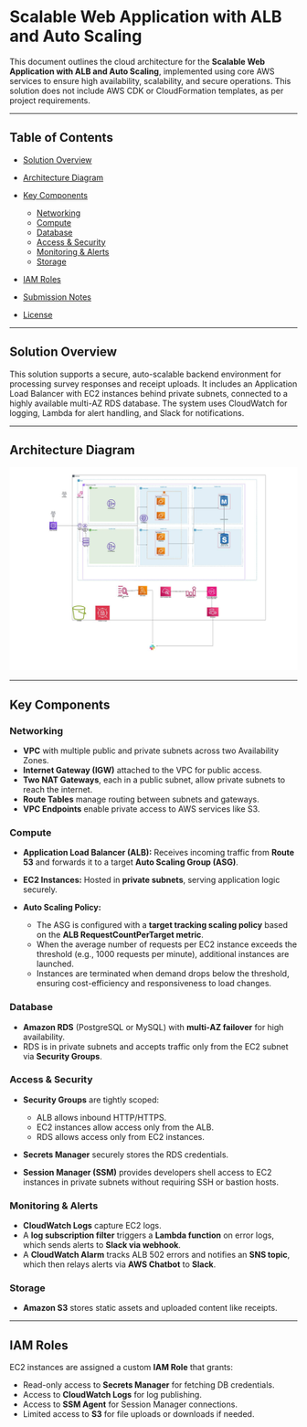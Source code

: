 # Scalable Web Application with ALB and Auto Scaling

This document outlines the cloud architecture for the **Scalable Web Application with ALB and Auto Scaling**, implemented using core AWS services to ensure high availability, scalability, and secure operations. This solution does not include AWS CDK or CloudFormation templates, as per project requirements.

---

## Table of Contents

* [Solution Overview](#solution-overview)
* [Architecture Diagram](#architecture-diagram)
* [Key Components](#key-components)

  * [Networking](#networking)
  * [Compute](#compute)
  * [Database](#database)
  * [Access & Security](#access--security)
  * [Monitoring & Alerts](#monitoring--alerts)
  * [Storage](#storage)
* [IAM Roles](#iam-roles)
* [Submission Notes](#submission-notes)
* [License](#license)

---

## Solution Overview

This solution supports a secure, auto-scalable backend environment for processing survey responses and receipt uploads. It includes an Application Load Balancer with EC2 instances behind private subnets, connected to a highly available multi-AZ RDS database. The system uses CloudWatch for logging, Lambda for alert handling, and Slack for notifications.

---

## Architecture Diagram

![Architecture](./diagram/diagram.png)

---

## Key Components

### Networking

* **VPC** with multiple public and private subnets across two Availability Zones.
* **Internet Gateway (IGW)** attached to the VPC for public access.
* **Two NAT Gateways**, each in a public subnet, allow private subnets to reach the internet.
* **Route Tables** manage routing between subnets and gateways.
* **VPC Endpoints** enable private access to AWS services like S3.

### Compute

* **Application Load Balancer (ALB):** Receives incoming traffic from **Route 53** and forwards it to a target **Auto Scaling Group (ASG)**.
* **EC2 Instances:** Hosted in **private subnets**, serving application logic securely.
* **Auto Scaling Policy:**

  * The ASG is configured with a **target tracking scaling policy** based on the **ALB RequestCountPerTarget metric**.
  * When the average number of requests per EC2 instance exceeds the threshold (e.g., 1000 requests per minute), additional instances are launched.
  * Instances are terminated when demand drops below the threshold, ensuring cost-efficiency and responsiveness to load changes.



### Database

* **Amazon RDS** (PostgreSQL or MySQL) with **multi-AZ failover** for high availability.
* RDS is in private subnets and accepts traffic only from the EC2 subnet via **Security Groups**.

### Access & Security

* **Security Groups** are tightly scoped:

  * ALB allows inbound HTTP/HTTPS.
  * EC2 instances allow access only from the ALB.
  * RDS allows access only from EC2 instances.
* **Secrets Manager** securely stores the RDS credentials.
* **Session Manager (SSM)** provides developers shell access to EC2 instances in private subnets without requiring SSH or bastion hosts.

### Monitoring & Alerts

* **CloudWatch Logs** capture EC2 logs.
* A **log subscription filter** triggers a **Lambda function** on error logs, which sends alerts to **Slack via webhook**.
* A **CloudWatch Alarm** tracks ALB 502 errors and notifies an **SNS topic**, which then relays alerts via **AWS Chatbot** to **Slack**.

### Storage

* **Amazon S3** stores static assets and uploaded content like receipts.

---

## IAM Roles

EC2 instances are assigned a custom **IAM Role** that grants:

* Read-only access to **Secrets Manager** for fetching DB credentials.
* Access to **CloudWatch Logs** for log publishing.
* Access to **SSM Agent** for Session Manager connections.
* Limited access to **S3** for file uploads or downloads if needed.



